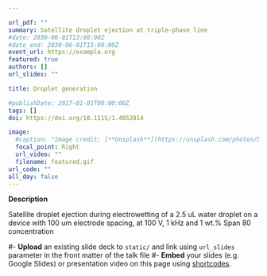 ```yaml
---

url_pdf: ""
summary: Satellite droplet ejection at triple-phase line
#date: 2030-06-01T13:00:00Z
#date_end: 2030-06-01T15:00:00Z
event_url: https://example.org
featured: true
authors: []
url_slides: ""

title: Droplet generation 

#publishDate: 2017-01-01T00:00:00Z
tags: []
doi: https://doi.org/10.1115/1.4052814

image:
  #caption: "Image credit: [**Unsplash**](https://unsplash.com/photos/bzdhc5b3Bxs)"
  focal_point: Right
  url_video: ""
  filename: featured.gif
url_code: ""
all_day: false
---
```

**Description**

Satellite droplet ejection during electrowetting of a 2.5 uL water droplet on a device with 100 um electrode spacing, at 100 V, 1 kHz and 1 wt.% Span 80 concentration

#- **Upload** an existing slide deck to `static/` and link using `url_slides` parameter in the front matter of the talk file
#- **Embed** your slides (e.g. Google Slides) or presentation video on this page using [shortcodes](https://wowchemy.com/docs/writing-markdown-latex/).
